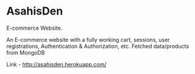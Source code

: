# AsahisDen
E-commerce Website.

An E-commerce website with a fully working cart, sessions, user registrations, Authentication & Authorization, etc.
Fetched data/products from MongoDB

Link - http://asahisden.herokuapp.com/

